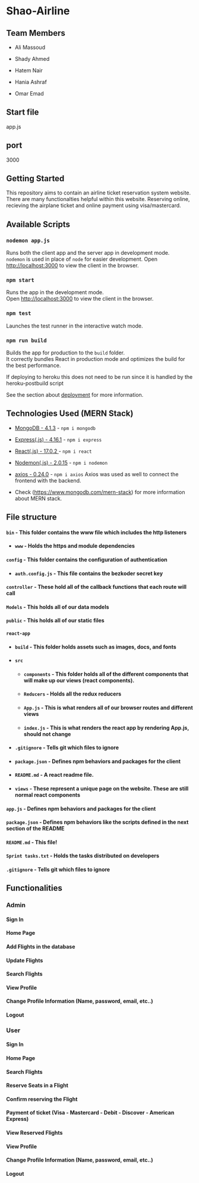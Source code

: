 # Shao-Airline

## Team Members
* Ali Massoud

* Shady Ahmed

* Hatem Nair

* Hania Ashraf

* Omar Emad

## Start file

app.js


## port

3000



## Getting Started
This repository aims to contain an airline ticket reservation system website. There are many functionalties helpful within this website.
Reserving online, recieving the airplane ticket and online payment using visa/mastercard.


## Available Scripts


### `nodemon app.js`

Runs both the client app and the server app in development mode.<br>
`nodemon` is used in place of `node` for easier development.
Open [http://localhost:3000](http://localhost:3000) to view the client in the browser.

### `npm start`

Runs the app in the development mode. <br>
Open [http://localhost:3000](http://localhost:3000) to view the client in the browser.


### `npm test`

Launches the test runner in the interactive watch mode.<br>


### `npm run build`

Builds the app for production to the `build` folder.<br>
It correctly bundles React in production mode and optimizes the build for the best performance.

If deploying to heroku this does not need to be run since it is handled by the heroku-postbuild script<br>

See the section about [deployment](https://facebook.github.io/create-react-app/docs/deployment) for more information.


## Technologies Used (MERN Stack)
  
  - [MongoDB - 4.1.3]() - `npm i mongodb`
  - [Express(.js) - 4.16.1]() - `npm i express`
  - [React(.js) - 17.0.2 ]() - `npm i react`
  - [Nodemon(.js) - 2.0.15]() - `npm i nodemon`

  - [axios - 0.24.0]() - `npm i axios` Axios was used as well to connect the frontend with the backend.

  - Check (https://www.mongodb.com/mern-stack) for more information about MERN stack.


## File structure
#### `bin` - This folder contains the www file which includes the http listeners
- #### `www` - Holds the https and module dependencies
#### `config` - This folder contains the configuration of authentication
- #### `auth.config.js` - This file contains the bezkoder secret key
#### `controller` - These hold all of the callback functions that each route will call 
#### `Models` - This holds all of our data models
#### `public` - This holds all of our static files
#### `react-app`
- #### `build` - This folder holds assets such as images, docs, and fonts
- #### `src`
   - #### `components` - This folder holds all of the different components that will make up our views (react components).
   - #### `Reducers` - Holds all the redux reducers
   - #### `App.js` - This is what renders all of our browser routes and different views
   - #### `index.js` - This is what renders the react app by rendering App.js, should not change
- #### `.gitignore` - Tells git which files to ignore
- #### `package.json` - Defines npm behaviors and packages for the client
- #### `README.md` - A react readme file.
- #### `views` - These represent a unique page on the website. These are still normal react components
#### `app.js` - Defines npm behaviors and packages for the client
#### `package.json` - Defines npm behaviors like the scripts defined in the next section of the README
#### `README.md` - This file!
#### `Sprint tasks.txt` - Holds the tasks distributed on developers
#### `.gitignore` - Tells git which files to ignore







## Functionalities

### Admin

#### Sign In
#### Home Page
#### Add Flights in the database
#### Update Flights
#### Search Flights
#### View Profile
#### Change Profile Information (Name, password, email, etc..)
#### Logout




### User

#### Sign In
#### Home Page
#### Search Flights
#### Reserve Seats in a Flight
#### Confirm reserving the Flight
#### Payment of ticket (Visa - Mastercard - Debit - Discover - American Express)
#### View Reserved Flights
#### View Profile
#### Change Profile Information (Name, password, email, etc..)
#### Logout





 